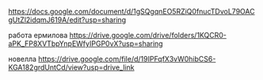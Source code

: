 https://docs.google.com/document/d/1gSQgqnEO5RZiQ0fnucTDvoL79OACgUtZl2idqmJ619A/edit?usp=sharing


работа ермилова
https://drive.google.com/drive/folders/1KQCR0-aPK_FP8XVTbpYnpEWfyIPGP0vX?usp=sharing


новелла
https://drive.google.com/file/d/19IPFqfX3vW0hibCS6-KGA182grdUntCd/view?usp=drive_link
